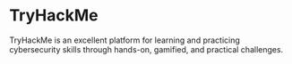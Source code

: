 # TryHackMe
TryHackMe is an excellent platform for learning and practicing cybersecurity skills through hands-on, gamified, and practical challenges.
